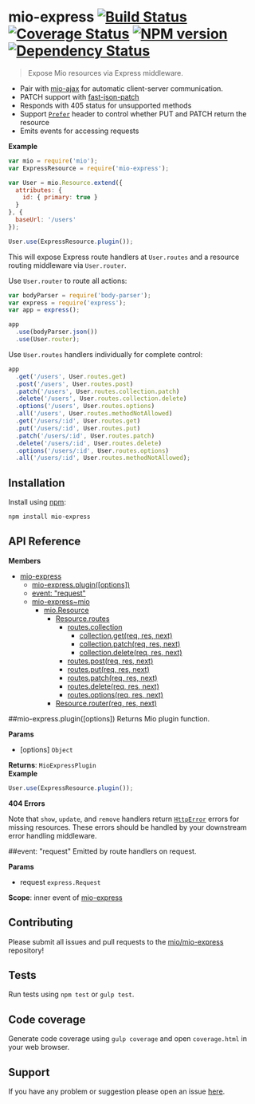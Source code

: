 # mio-express [![Build Status](http://img.shields.io/travis/mio/express.svg?style=flat)](http://travis-ci.org/mio/express) [![Coverage Status](https://img.shields.io/coveralls/mio/express.svg?style=flat)](https://coveralls.io/r/mio/express?branch=master) [![NPM version](http://img.shields.io/npm/v/mio-express.svg?style=flat)](https://www.npmjs.org/package/mio-express) [![Dependency Status](http://img.shields.io/david/mio/express.svg?style=flat)](https://david-dm.org/mio/express)

> Expose Mio resources via Express middleware.

- Pair with [mio-ajax](https://github.com/mio/ajax) for automatic
  client-server communication.
- PATCH support with
  [fast-json-patch](https://github.com/Starcounter-Jack/Fast-JSON-Patch)
- Responds with 405 status for unsupported methods
- Support [`Prefer`](http://tools.ietf.org/html/rfc7240#section-4.2)
  header to control whether PUT and PATCH return the resource
- Emits events for accessing requests

**Example**  
```javascript
var mio = require('mio');
var ExpressResource = require('mio-express');

var User = mio.Resource.extend({
  attributes: {
    id: { primary: true }
  }
}, {
  baseUrl: '/users'
});

User.use(ExpressResource.plugin());
```

This will expose Express route handlers at `User.routes` and a resource
routing middleware via `User.router`.

Use `User.router` to route all actions:

```javascript
var bodyParser = require('body-parser');
var express = require('express');
var app = express();

app
  .use(bodyParser.json())
  .use(User.router);
```

Use `User.routes` handlers individually for complete control:

```javascript
app
  .get('/users', User.routes.get)
  .post('/users', User.routes.post)
  .patch('/users', User.routes.collection.patch)
  .delete('/users', User.routes.collection.delete)
  .options('/users', User.routes.options)
  .all('/users', User.routes.methodNotAllowed)
  .get('/users/:id', User.routes.get)
  .put('/users/:id', User.routes.put)
  .patch('/users/:id', User.routes.patch)
  .delete('/users/:id', User.routes.delete)
  .options('/users/:id', User.routes.options)
  .all('/users/:id', User.routes.methodNotAllowed);
```

## Installation

Install using [npm](https://www.npmjs.org/):

```sh
npm install mio-express
```

## API Reference
**Members**

* [mio-express](#module_mio-express)
  * [mio-express.plugin([options])](#module_mio-express.plugin)
  * [event: "request"](#event_request)
  * [mio-express~mio](#external_mio)
    * [mio.Resource](#external_mio.Resource)
      * [Resource.routes](#external_mio.Resource.routes)
        * [routes.collection](#external_mio.Resource.routes.collection)
          * [collection.get(req, res, next)](#external_mio.Resource.routes.collection.get)
          * [collection.patch(req, res, next)](#external_mio.Resource.routes.collection.patch)
          * [collection.delete(req, res, next)](#external_mio.Resource.routes.collection.delete)
        * [routes.post(req, res, next)](#external_mio.Resource.routes.post)
        * [routes.put(req, res, next)](#external_mio.Resource.routes.put)
        * [routes.patch(req, res, next)](#external_mio.Resource.routes.patch)
        * [routes.delete(req, res, next)](#external_mio.Resource.routes.delete)
        * [routes.options(req, res, next)](#external_mio.Resource.routes.options)
      * [Resource.router(req, res, next)](#external_mio.Resource.router)

<a name="module_mio-express.plugin"></a>
##mio-express.plugin([options])
Returns Mio plugin function.

**Params**

- \[options\] `Object`  

**Returns**: `MioExpressPlugin`  
**Example**  
```javascript
User.use(ExpressResource.plugin());
```

**404 Errors**

Note that `show`, `update`, and `remove` handlers return
[`HttpError`](https://github.com/c9/node-http-error) errors for missing
resources. These errors should be handled by your downstream error handling
middleware.

<a name="event_request"></a>
##event: "request"
Emitted by route handlers on request.

**Params**

- request `express.Request`  

**Scope**: inner event of [mio-express](#module_mio-express)  


## Contributing

Please submit all issues and pull requests to the [mio/mio-express](http://github.com/mio/express) repository!

## Tests

Run tests using `npm test` or `gulp test`.

## Code coverage

Generate code coverage using `gulp coverage` and open `coverage.html` in your
web browser.

## Support

If you have any problem or suggestion please open an issue [here](https://github.com/mio/express/issues).
